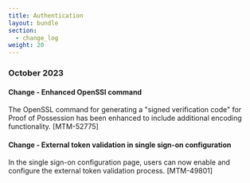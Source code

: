 ```yaml
---
title: Authentication
layout: bundle
section:
  - change_log
weight: 20
---
```



### October 2023

#### Change - Enhanced OpenSSl command

The OpenSSL command for generating a "signed verification code" for Proof of Possession has been enhanced to include additional encoding functionality. [MTM-52775]


#### Change - External token validation in single sign-on configuration

In the single sign-on configuration page, users can now enable and configure the external token validation process. [MTM-49801]
